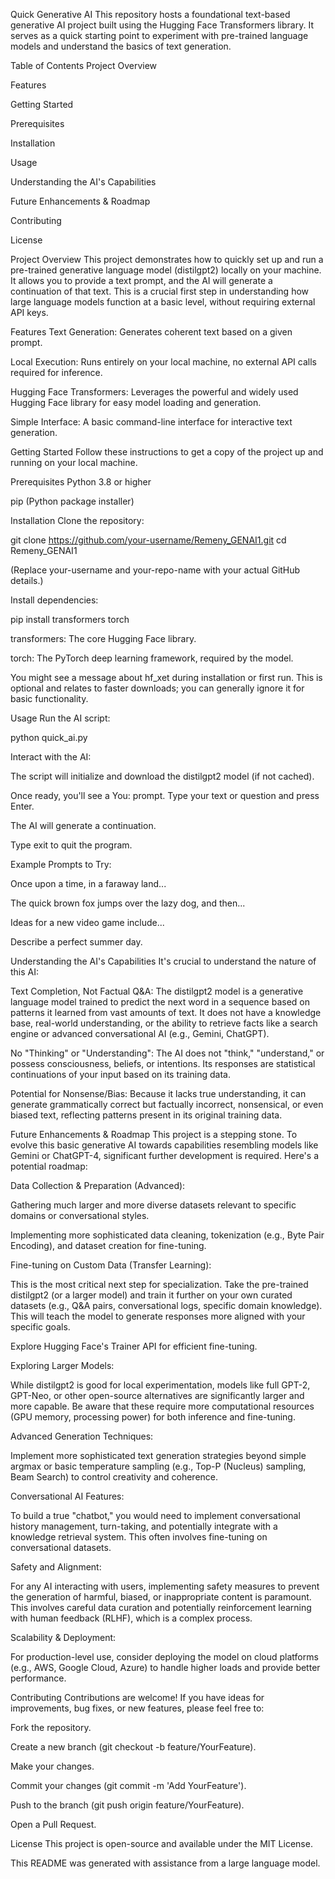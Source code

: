 Quick Generative AI
This repository hosts a foundational text-based generative AI project built using the Hugging Face Transformers library. It serves as a quick starting point to experiment with pre-trained language models and understand the basics of text generation.

Table of Contents
Project Overview

Features

Getting Started

Prerequisites

Installation

Usage

Understanding the AI's Capabilities

Future Enhancements & Roadmap

Contributing

License

Project Overview
This project demonstrates how to quickly set up and run a pre-trained generative language model (distilgpt2) locally on your machine. It allows you to provide a text prompt, and the AI will generate a continuation of that text. This is a crucial first step in understanding how large language models function at a basic level, without requiring external API keys.

Features
Text Generation: Generates coherent text based on a given prompt.

Local Execution: Runs entirely on your local machine, no external API calls required for inference.

Hugging Face Transformers: Leverages the powerful and widely used Hugging Face library for easy model loading and generation.

Simple Interface: A basic command-line interface for interactive text generation.

Getting Started
Follow these instructions to get a copy of the project up and running on your local machine.

Prerequisites
Python 3.8 or higher

pip (Python package installer)

Installation
Clone the repository:

git clone https://github.com/your-username/Remeny_GENAI1.git
cd Remeny_GENAI1


(Replace your-username and your-repo-name with your actual GitHub details.)

Install dependencies:

pip install transformers torch


transformers: The core Hugging Face library.

torch: The PyTorch deep learning framework, required by the model.

You might see a message about hf_xet during installation or first run. This is optional and relates to faster downloads; you can generally ignore it for basic functionality.

Usage
Run the AI script:

python quick_ai.py


Interact with the AI:

The script will initialize and download the distilgpt2 model (if not cached).

Once ready, you'll see a You: prompt. Type your text or question and press Enter.

The AI will generate a continuation.

Type exit to quit the program.

Example Prompts to Try:

Once upon a time, in a faraway land...

The quick brown fox jumps over the lazy dog, and then...

Ideas for a new video game include...

Describe a perfect summer day.

Understanding the AI's Capabilities
It's crucial to understand the nature of this AI:

Text Completion, Not Factual Q&A: The distilgpt2 model is a generative language model trained to predict the next word in a sequence based on patterns it learned from vast amounts of text. It does not have a knowledge base, real-world understanding, or the ability to retrieve facts like a search engine or advanced conversational AI (e.g., Gemini, ChatGPT).

No "Thinking" or "Understanding": The AI does not "think," "understand," or possess consciousness, beliefs, or intentions. Its responses are statistical continuations of your input based on its training data.

Potential for Nonsense/Bias: Because it lacks true understanding, it can generate grammatically correct but factually incorrect, nonsensical, or even biased text, reflecting patterns present in its original training data.

Future Enhancements & Roadmap
This project is a stepping stone. To evolve this basic generative AI towards capabilities resembling models like Gemini or ChatGPT-4, significant further development is required. Here's a potential roadmap:

Data Collection & Preparation (Advanced):

Gathering much larger and more diverse datasets relevant to specific domains or conversational styles.

Implementing more sophisticated data cleaning, tokenization (e.g., Byte Pair Encoding), and dataset creation for fine-tuning.

Fine-tuning on Custom Data (Transfer Learning):

This is the most critical next step for specialization. Take the pre-trained distilgpt2 (or a larger model) and train it further on your own curated datasets (e.g., Q&A pairs, conversational logs, specific domain knowledge). This will teach the model to generate responses more aligned with your specific goals.

Explore Hugging Face's Trainer API for efficient fine-tuning.

Exploring Larger Models:

While distilgpt2 is good for local experimentation, models like full GPT-2, GPT-Neo, or other open-source alternatives are significantly larger and more capable. Be aware that these require more computational resources (GPU memory, processing power) for both inference and fine-tuning.

Advanced Generation Techniques:

Implement more sophisticated text generation strategies beyond simple argmax or basic temperature sampling (e.g., Top-P (Nucleus) sampling, Beam Search) to control creativity and coherence.

Conversational AI Features:

To build a true "chatbot," you would need to implement conversational history management, turn-taking, and potentially integrate with a knowledge retrieval system. This often involves fine-tuning on conversational datasets.

Safety and Alignment:

For any AI interacting with users, implementing safety measures to prevent the generation of harmful, biased, or inappropriate content is paramount. This involves careful data curation and potentially reinforcement learning with human feedback (RLHF), which is a complex process.

Scalability & Deployment:

For production-level use, consider deploying the model on cloud platforms (e.g., AWS, Google Cloud, Azure) to handle higher loads and provide better performance.

Contributing
Contributions are welcome! If you have ideas for improvements, bug fixes, or new features, please feel free to:

Fork the repository.

Create a new branch (git checkout -b feature/YourFeature).

Make your changes.

Commit your changes (git commit -m 'Add YourFeature').

Push to the branch (git push origin feature/YourFeature).

Open a Pull Request.

License
This project is open-source and available under the MIT License.

This README was generated with assistance from a large language model.
